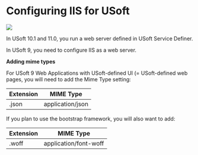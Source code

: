 # Configuring IIS for USoft

![](/api/USoft%20for%20administrators/Installing%20USoft/assets/cfd83d5b-076b-4cf0-91f2-23270b0d7266.png)



In USoft 10.1 and 11.0, you run a web server defined in USoft Service Definer.

In USoft 9, you need to configure IIS as a web server.

**Adding mime types**

For USoft 9 Web Applications with USoft-defined UI (= USoft-defined web pages, you will need to add the Mime Type setting:

|**Extension**|**MIME Type**|
|--------|--------|
|.json   |application/json|



If you plan to use the bootstrap framework, you will also want to add:

|**Extension**|**MIME Type**|
|--------|--------|
|.woff   |application/font-woff|